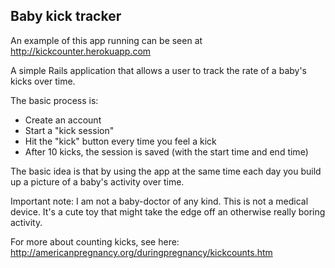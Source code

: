 ## Baby kick tracker

An example of this app running can be seen at http://kickcounter.herokuapp.com

A simple Rails application that allows a user to track the rate of a baby's kicks over time.

The basic process is:

* Create an account
* Start a "kick session"
* Hit the "kick" button every time you feel a kick
* After 10 kicks, the session is saved (with the start time and end time)

The basic idea is that by using the app at the same time each day you build up a picture of a baby's activity over time.

Important note: I am not a baby-doctor of any kind. This is not a medical device. It's a cute toy that might take the edge off an otherwise really boring activity.

For more about counting kicks, see here: http://americanpregnancy.org/duringpregnancy/kickcounts.htm